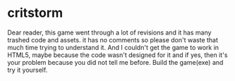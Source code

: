 # critstorm
Dear reader, this game went through a lot of revisions and it has many trashed code and assets.
it has no comments so please don't waste that much time trying to understand it.
And I couldn't get the game to work in HTML5, maybe because the code wasn't designed for it and if yes, then it's your problem because you did not tell me before.
Build the game(exe) and try it yourself.
